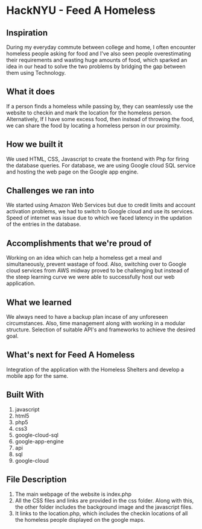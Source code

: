 # HackNYU - Feed A Homeless
## Inspiration
During my everyday commute between college and home, I often encounter homeless people asking for food and I've also seen people overestimating their requirements and wasting huge amounts of food, which sparked an idea in our head to solve the two problems by bridging the gap between them using Technology.

## What it does
If a person finds a homeless while passing by, they can seamlessly use the website to checkin and mark the location for the homeless person. Alternatively, If I have some excess food, then instead of throwing the food, we can share the food by locating a homeless person in our proximity.

## How we built it
We used HTML, CSS, Javascript to create the frontend with Php for firing the database queries. For database, we are using Google cloud SQL service and hosting the web page on the Google app engine.

## Challenges we ran into
We started using Amazon Web Services but due to credit limits and account activation problems, we had to switch to Google cloud and use its services. Speed of internet was issue due to which we faced latency in the updation of the entries in the database.

## Accomplishments that we're proud of
Working on an idea which can help a homeless get a meal and simultaneously, prevent wastage of food. Also, switching over to Google cloud services from AWS midway proved to be challenging but instead of the steep learning curve we were able to successfully host our web application.

## What we learned
We always need to have a backup plan incase of any unforeseen circumstances. Also, time management along with working in a modular structure. Selection of suitable API's and frameworks to achieve the desired goal.

## What's next for Feed A Homeless
Integration of the application with the Homeless Shelters and develop a mobile app for the same.

## Built With
1. javascript
2. html5
3. php5
4. css3
5. google-cloud-sql
6. google-app-engine
7. api
8. sql
9. google-cloud

## File Description
1. The main webpage of the website is index.php
2. All the CSS files and links are provided in the css folder. Along with this, the other folder includes the background image and the javascript files.
3. It links to the location.php, which includes the checkin locations of all the homeless people displayed on the google maps.
